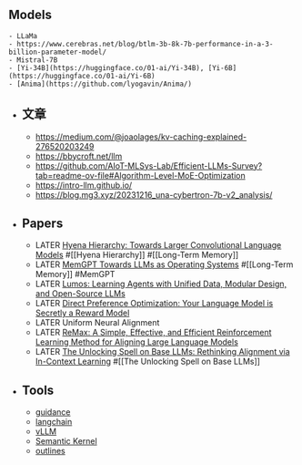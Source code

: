 ## Models
	- LLaMa
	- https://www.cerebras.net/blog/btlm-3b-8k-7b-performance-in-a-3-billion-parameter-model/
	- Mistral-7B
	- [Yi-34B](https://huggingface.co/01-ai/Yi-34B), [Yi-6B](https://huggingface.co/01-ai/Yi-6B)
	- [Anima](https://github.com/lyogavin/Anima/)
- ## 文章
	- https://medium.com/@joaolages/kv-caching-explained-276520203249
	- https://bbycroft.net/llm
	- https://github.com/AIoT-MLSys-Lab/Efficient-LLMs-Survey?tab=readme-ov-file#Algorithm-Level-MoE-Optimization
	- https://intro-llm.github.io/
	- https://blog.mg3.xyz/20231216_una-cybertron-7b-v2_analysis/
- ## Papers
	- LATER [Hyena Hierarchy: Towards Larger Convolutional Language Models](https://arxiv.org/abs/2302.10866) #[[Hyena Hierarchy]] #[[Long-Term Memory]]
	- LATER [MemGPT Towards LLMs as Operating Systems](https://memgpt.ai/) #[[Long-Term Memory]] #MemGPT
	- LATER [Lumos: Learning Agents with Unified Data, Modular Design, and Open-Source LLMs](https://arxiv.org/abs/2311.05657v1)
	- LATER [Direct Preference Optimization: Your Language Model is Secretly a Reward Model](https://icml.cc/virtual/2023/29063)
	- LATER Uniform Neural Alignment
	- LATER [ReMax: A Simple, Effective, and Efficient Reinforcement Learning Method for Aligning Large Language Models](https://github.com/liziniu/ReMax)
	- LATER [The Unlocking Spell on Base LLMs: Rethinking Alignment via In-Context Learning](https://allenai.github.io/re-align/) #[[The Unlocking Spell on Base LLMs]]
- ## Tools
	- [guidance](https://github.com/guidance-ai/guidance)
	- [langchain](https://python.langchain.com/docs/get_started)
	- [vLLM](https://vllm.readthedocs.io/en/latest/index.html#)
	- [Semantic Kernel](https://github.com/microsoft/semantic-kernel)
	- [outlines](https://github.com/outlines-dev/outlines)